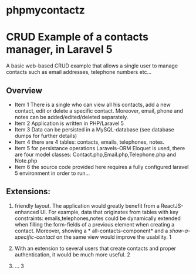 # phpmycontactz


CRUD Example of a contacts manager, in Laravel 5
==================================================

A basic web-based CRUD example that allows a single user to manage contacts such as email addresses, telephone numbers etc...


## Overview

* Item 1 There is a single who can view all his contacts, add a new contact, edit or delete a specific contact. Moreover, email, phone and notes can be added/edited/deleted separately.
* Item 2 Application is written in PHP/Laravel 5
* Item 3 Data can be persisted in a MySQL-database (see database dumps for further details)
* Item 4 there are 4 tables: contacts, emails, telephones, notes. 
* Item 5 for persistance operations Laravels-ORM Eloquet is used, there are four model classes: Contact.php,Email.php,Telephone.php and Note.php
* Item 6 the source code provided here requires a fully configured laravel 5 environment in order to run...



## Extensions:

1. friendly layout. The application would greatly benefit from a ReactJS-enhanced UI.
For example, data that originates from tables with key constraints: emails,telephones,notes could be
dynamically extended when filling the form-fields of a previous element when creating a contact.
Moreover, showing a * all-contacts-component* and a *show-a-specific-contact* on the same view would improve the usability. 1

2. With an extension to several users that create contacts and  proper authentication, it would be much more useful. 2

3. ... 3

    
